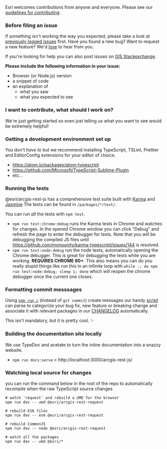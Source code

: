 Esri welcomes contributions from anyone and everyone. Please see our [guidelines for contributing](https://github.com/esri/contributing).

### Before filing an issue

If something isn't working the way you expected, please take a look at [previously logged issues](https://github.com/Esri/arcgis-rest-js/issues) first.  Have you found a new bug?  Want to request a new feature?  We'd [love](https://github.com/Esri/arcgis-rest-js/issues/new) to hear from you.

If you're looking for help you can also post issues on [GIS Stackexchange](http://gis.stackexchange.com/questions/ask?tags=esri-oss).

**Please include the following information in your issue:**
* Browser (or Node.js) version
* a snippet of code
* an explanation of
  * what you saw
  * what you expected to see

### I want to contribute, what should I work on?

We're just getting started so even just telling us what you want to see would be extremely helpful!

### Getting a development environment set up

You don't _have to_ but we recommend installing TypeScript, TSLint, Prettier and EditorConfig extensions for your editor of choice.

* https://atom.io/packages/atom-typescript
* https://github.com/Microsoft/TypeScript-Sublime-Plugin
* etc...

### Running the tests

@esri/arcgis-rest-js has a comprehensive test suite built with [Karma](http://karma-runner.github.io/0.12/index.html) and [Jasmine](https://jasmine.github.io/) The tests can be found in `/packages/*/test/`.

You can run _all_ the tests with `npm test`.

* `npm run test:chrome:debug` runs the Karma tests in Chrome and watches for changes. In the opened Chrome window you can click "Debug" and refresh the page to enter the debugger for tests. Note that you will be debugging the compiled JS files until https://github.com/monounity/karma-typescript/issues/144 is resolved.
* `npm run test:node:debug` run the node tests, automatically opening the Chrome debugger. This is great for debugging the tests while you are working. **REQUIRES CHROME 60+**. This also means you can do you really stupid things like run this in an infinite loop with `while :; do npm run test:node:debug; sleep 1; done` which will reopen the chrome debugger once the current one closes.

### Formatting commit messsages
Using [`npm run c`](https://github.com/Esri/arcgis-rest-js/blob/fd9005fef74c33c684273fd283aa6bd9990e8630/package.json#L110) (instead of `git commit`) create messages our handy [script](https://github.com/Esri/arcgis-rest-js/blob/master/support/changelog.js) can parse to categorize your bug fix, new feature or breaking change and associate it with relevant packages in our [CHANGELOG](CHANGELOG.md) automatically.

This isn't mandatory, but it is pretty cool. :sparkles:

### Building the documentation site locally

We use TypeDoc and acetate to turn the inline documentation into a snazzy website.

* `npm run docs:serve` > http://localhost:3000/arcgis-rest-js/

### Watching local source for changes

you can run the command below in the root of the repo to automatically recompile when the raw TypeScript source changes

```
# watch 'request' and rebuild a UMD for the browser
npm run dev -- umd @esri/arcgis-rest-request

# rebuild ES6 files
npm run dev -- esm @esri/arcgis-rest-request

# rebuild CommonJS
npm run dev -- node @esri/arcgis-rest-request

# watch all the packages
npm run dev -- umd @esri/*
```